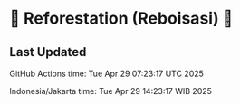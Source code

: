 
# 🌳 Reforestation (Reboisasi) 🌲

## Last Updated

GitHub Actions time: Tue Apr 29 07:23:17 UTC 2025

Indonesia/Jakarta time: Tue Apr 29 14:23:17 WIB 2025
